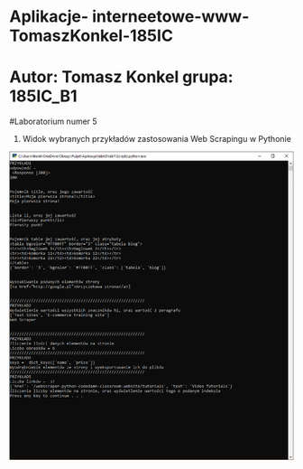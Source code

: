# Aplikacje- interneetowe-www-TomaszKonkel-185IC
# Autor: Tomasz Konkel grupa: 185IC_B1


#Laboratorium numer 5


1. Widok wybranych przykładów zastosowania Web Scrapingu w Pythonie

![alt text](https://github.com/TomaszKonkel/aplikacje-internetowe-TomaszKonkel-185ic/blob/master/Labki5/zdjecia/1.PNG)	
